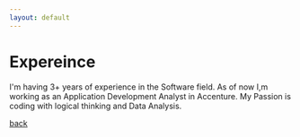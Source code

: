 ```yaml
---
layout: default
---
```


# Expereince

I'm having 3+ years of experience in the Software field. As of now I,m working as an Application Development Analyst in Accenture. My Passion is coding with logical thinking and Data Analysis.


[back](./)